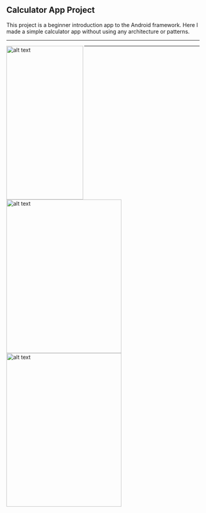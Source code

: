 Calculator App Project
--------------------------

This project is a beginner introduction app to the Android framework. Here I made a simple calculator app without using any architecture or patterns. 

--------------------------

<img align="left" src="https://drive.google.com/uc?export=view&id=1_5HDBougWTIOmNSZo_DJ5dqZFcr7I5Xf" alt="alt text" width="200" height="400">

<img align="left" src="https://developer.android.com/guide/platform/images/android-stack_2x.png" alt="alt text" width="300" height="400">

<img align="left" src="https://developer.android.com/guide/components/images/activity_lifecycle.png" alt="alt text" width="300" height="400">

--------------------------

